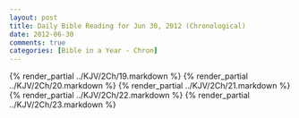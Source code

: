 ```yaml
---
layout: post
title: Daily Bible Reading for Jun 30, 2012 (Chronological)
date: 2012-06-30
comments: true
categories: [Bible in a Year - Chron]
---
```

{% render_partial ../KJV/2Ch/19.markdown %}
{% render_partial ../KJV/2Ch/20.markdown %}
{% render_partial ../KJV/2Ch/21.markdown %}
{% render_partial ../KJV/2Ch/22.markdown %}
{% render_partial ../KJV/2Ch/23.markdown %}
